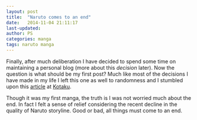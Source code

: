 ```yaml
---
layout: post
title:  "Naruto comes to an end"
date:   2014-11-04 21:11:17
last-updated:
author: PS
categories: manga
tags: naruto manga
---
```


Finally, after much deliberation I have decided to spend some time on maintaining a personal blog (more about this *decision* later). Now the question is what should be my first post? Much like most of the decisions I have made in my life I left this one as well to randomness and I stumbled upon this [article][1] at [Kotaku][2].

Though it was my first manga, the truth is I was not worried much about the end. In fact I felt a sense of relief considering the recent decline in the quality of Naruto storyline. Good or bad, all things must come to an end.

[1]: http://kotaku.com/the-naruto-manga-ends-next-month-1642809700  "Naruto Manga Ends"
[2]: http://kotaku.com  "Kotaku.com"
